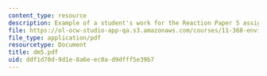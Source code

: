```yaml
---
content_type: resource
description: Example of a student's work for the Reaction Paper 5 assignment.
file: https://ol-ocw-studio-app-qa.s3.amazonaws.com/courses/11-368-environmental-justice-fall-2004/ddf1d70d9d1e8a6eec0ad9dfff5e39b7_dm5.pdf
file_type: application/pdf
resourcetype: Document
title: dm5.pdf
uid: ddf1d70d-9d1e-8a6e-ec0a-d9dfff5e39b7
---
```


